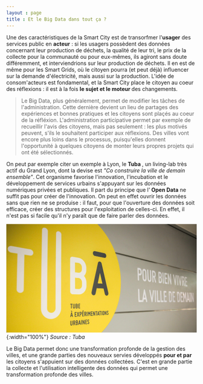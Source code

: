 ```yaml
---
layout : page
title : Et le Big Data dans tout ça ?
---
```


Une des caractéristiques de la Smart City est de transorfmer l'<strong>usager</strong> des services public en <strong>acteur</strong> :
si les usagers possèdent des données concernant leur production de déchets, la qualité de leur tri, le prix de la collecte pour la 
communauté ou pour eux-mêmes, ils agiront sans doute différemment, et interviendrions sur leur production de déchets. Il en est de même pour les Smart Grids, où le citoyen pourra (et peut déjà) influencer sur la demande d'électricité, mais aussi sur la production. 
L'idée de consom'acteurs est fondamental, et la Smart City place le citoyen au coeur des réflexions : il est à la fois <strong>le sujet et le moteur </strong>des changements. 

> Le Big Data, plus généralement, permet de modifier les tâches de l'administration. Cette dernière devient un lieu de partages des 
expériences et bonnes pratiques et les citoyens sont plaçés au coeur de la réfléxion. L'administration participative permet par exemple
de recueillir  l'avis des citoyens, mais pas seulement : les plus motivés peuvent, s'ils le souhaitent participer aux réflexions.
Des villes vont encore plus loins dans le processus, puisqu'elles donnent l'opportunité à quelques citoyens de monter leurs propres projets qui ont été sélectionnés. 

On peut par exemple citer un exemple à Lyon, le <strong> Tuba </strong>, un living-lab très actif du Grand
Lyon, dont la devise est *"Co construire la ville de demain ensemble"*. Cet organisme favorise l'innovation, l'incubation et 
le développement de services urbains s'appuyant sur les données numériques privées et publiques. Il part
du principe que l'<strong> Open Data</strong> ne suffit pas pour créer de l'innovation. On peut en effet ouvrir 
les données sans que rien ne se produise : il faut, pour que l'ouverture des données
soit efficace, créer des structures pour l'exploitation de celles-ci. En effet, il n'est pas si facile qu'il n'y paraît que de 
faire parler des données. 

![Tuba](/Images/tuba.jpg/){:width="100%"}
<em>Source : Tuba</em>

Le Big Data permet donc une transformation profonde de la gestion des villes, et une grande parties des nouveaux servies
développés <strong> pour et par</strong> les citoyens s'appuient sur des données collectées. C'est en grande partie la collecte
et l'utilisation intelligente des données qui permet une transformation profonde des villes.
